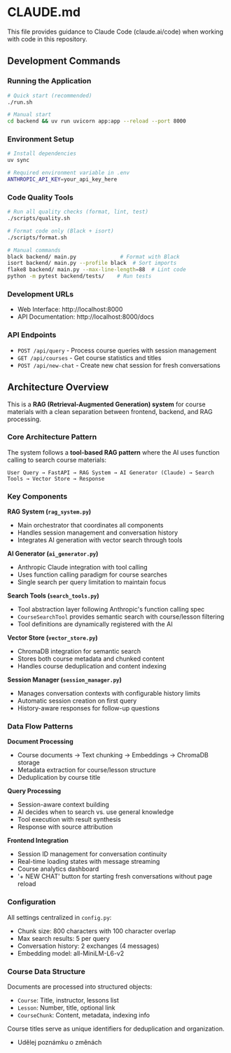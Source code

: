 # CLAUDE.md

This file provides guidance to Claude Code (claude.ai/code) when working with code in this repository.

## Development Commands

### Running the Application
```bash
# Quick start (recommended)
./run.sh

# Manual start
cd backend && uv run uvicorn app:app --reload --port 8000
```

### Environment Setup
```bash
# Install dependencies
uv sync

# Required environment variable in .env
ANTHROPIC_API_KEY=your_api_key_here
```

### Code Quality Tools
```bash
# Run all quality checks (format, lint, test)
./scripts/quality.sh

# Format code only (Black + isort)
./scripts/format.sh

# Manual commands
black backend/ main.py              # Format with Black
isort backend/ main.py --profile black  # Sort imports
flake8 backend/ main.py --max-line-length=88  # Lint code
python -m pytest backend/tests/    # Run tests
```

### Development URLs
- Web Interface: http://localhost:8000
- API Documentation: http://localhost:8000/docs

### API Endpoints
- `POST /api/query` - Process course queries with session management
- `GET /api/courses` - Get course statistics and titles
- `POST /api/new-chat` - Create new chat session for fresh conversations

## Architecture Overview

This is a **RAG (Retrieval-Augmented Generation) system** for course materials with a clean separation between frontend, backend, and RAG processing.

### Core Architecture Pattern

The system follows a **tool-based RAG pattern** where the AI uses function calling to search course materials:

```
User Query → FastAPI → RAG System → AI Generator (Claude) → Search Tools → Vector Store → Response
```

### Key Components

**RAG System (`rag_system.py`)**
- Main orchestrator that coordinates all components
- Handles session management and conversation history
- Integrates AI generation with vector search through tools

**AI Generator (`ai_generator.py`)**
- Anthropic Claude integration with tool calling
- Uses function calling paradigm for course searches
- Single search per query limitation to maintain focus

**Search Tools (`search_tools.py`)**
- Tool abstraction layer following Anthropic's function calling spec
- `CourseSearchTool` provides semantic search with course/lesson filtering
- Tool definitions are dynamically registered with the AI

**Vector Store (`vector_store.py`)**
- ChromaDB integration for semantic search
- Stores both course metadata and chunked content
- Handles course deduplication and content indexing

**Session Manager (`session_manager.py`)**
- Manages conversation contexts with configurable history limits
- Automatic session creation on first query
- History-aware responses for follow-up questions

### Data Flow Patterns

**Document Processing**
- Course documents → Text chunking → Embeddings → ChromaDB storage
- Metadata extraction for course/lesson structure
- Deduplication by course title

**Query Processing**
- Session-aware context building
- AI decides when to search vs. use general knowledge
- Tool execution with result synthesis
- Response with source attribution

**Frontend Integration**
- Session ID management for conversation continuity
- Real-time loading states with message streaming
- Course analytics dashboard
- '+ NEW CHAT' button for starting fresh conversations without page reload

### Configuration

All settings centralized in `config.py`:
- Chunk size: 800 characters with 100 character overlap
- Max search results: 5 per query
- Conversation history: 2 exchanges (4 messages)
- Embedding model: all-MiniLM-L6-v2

### Course Data Structure

Documents are processed into structured objects:
- `Course`: Title, instructor, lessons list
- `Lesson`: Number, title, optional link
- `CourseChunk`: Content, metadata, indexing info

Course titles serve as unique identifiers for deduplication and organization.
- Udělej poznámku o změnách